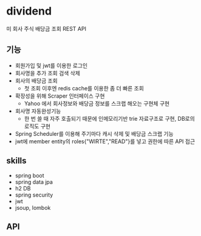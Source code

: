 # dividend
미 회사 주식 배당금 조회 REST API

## 기능
- 회원가입 및 jwt를 이용한 로그인
- 회사명을 추가 조회 검색 삭제
- 회사의 배당금 조회
  - 첫 조회 이후엔 redis cache를 이용한 좀 더 빠른 조회
- 확장성을 위해 Scraper 인터페이스 구현
  - Yahoo 에서 회사정보와 배당금 정보를 스크랩 해오는 구현체 구현
- 회사명 자동완성기능
  - 한 번 쓸 때 자주 호출되기 때문에 인메모리기반 trie 자료구조로 구현, DB로의 로직도 구현
- Spring Scheduler를 이용해 주기마다 캐시 삭제 및 배당금 스크랩 기능
- jwt에 member entity의 roles{"WIRTE","READ"}를 넣고 권한에 따른 API 접근
  

## skills
- spring boot
- spring data jpa
- h2 DB
- spring security
- jwt
- jsoup, lombok

## API
